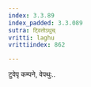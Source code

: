 ```yaml
---
index: 3.3.89
index_padded: 3.3.089
sutra: ट्वितोऽथुच्
vritti: laghu
vrittiindex: 862

---
```

टुवेपृ कम्पने, वेपथुः..